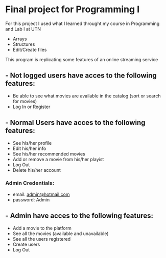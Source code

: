 # Final project for Programming I

For this project I used what I learned throught my course in Programming and Lab I at UTN
- Arrays
- Structures
- Edit/Create files

This program is replicating some features of an online streaming service

## - Not logged users have acces to the following features:
* Be able to see what movies are available in the catalog (sort or search for movies)
* Log In or Register

## - Normal Users have acces to the following features:
* See his/her profile
* Edit his/her info
* See his/her recommended movies
* Add or remove a movie from his/her playist
* Log Out
* Delete his/her account

### Admin Credentials:
- email: admin@hotmail.com
- password: Admin

## - Admin have acces to the following features:
* Add a movie to the platform
* See all the movies (available and unavailable)
* See all the users registered
* Create users
* Log Out
